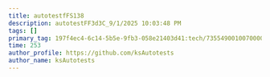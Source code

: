 ```yaml
---
title: autotestfFS138
description: autotestFF3d3C_9/1/2025 10:03:48 PM
tags: []
primary_tag: 197f4ec4-6c14-5b5e-9fb3-058e21403d41:tech/73554900100700000996/67838200100800006287
time: 253
author_profile: https://github.com/ksAutotests
author_name: ksAutotests
---
```

